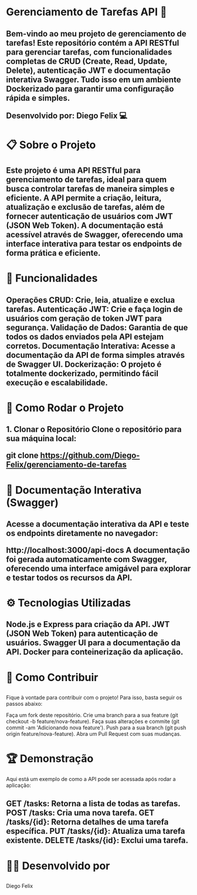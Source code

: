 <h1>Gerenciamento de Tarefas API 🚀</h1>
<h2>Bem-vindo ao meu projeto de gerenciamento de tarefas!
Este repositório contém a API RESTful para gerenciar tarefas, com funcionalidades completas de CRUD (Create, Read, Update, Delete), autenticação JWT e documentação interativa Swagger. Tudo isso em um ambiente Dockerizado para garantir uma configuração rápida e simples.

Desenvolvido por: Diego Felix 💻</h2>

<h1>📋 Sobre o Projeto</h1>
<h2>Este projeto é uma API RESTful para gerenciamento de tarefas, ideal para quem busca controlar tarefas de maneira simples e eficiente. A API permite a criação, leitura, atualização e exclusão de tarefas, além de fornecer autenticação de usuários com JWT (JSON Web Token). A documentação está acessível através de Swagger, oferecendo uma interface interativa para testar os endpoints de forma prática e eficiente.</h2>

<h1>🔧 Funcionalidades</h1>
<h2>Operações CRUD: Crie, leia, atualize e exclua tarefas.
Autenticação JWT: Crie e faça login de usuários com geração de token JWT para segurança.
Validação de Dados: Garantia de que todos os dados enviados pela API estejam corretos.
Documentação Interativa: Acesse a documentação da API de forma simples através de Swagger UI.
Dockerização: O projeto é totalmente dockerizado, permitindo fácil execução e escalabilidade.<h2>
<h1> 🚀 Como Rodar o Projeto </h1>
<h2>1. Clonar o Repositório
Clone o repositório para sua máquina local:


git clone https://github.com/Diego-Felix/gerenciamento-de-tarefas</h2>


<h1>📝 Documentação Interativa (Swagger)</h1>
<h2>Acesse a documentação interativa da API e teste os endpoints diretamente no navegador:

http://localhost:3000/api-docs
A documentação foi gerada automaticamente com Swagger, oferecendo uma interface amigável para explorar e testar todos os recursos da API.</h2>

<h1>⚙️ Tecnologias Utilizadas</h1>
<h2>Node.js e Express para criação da API.
JWT (JSON Web Token) para autenticação de usuários.
Swagger UI para a documentação da API.
Docker para conteinerização da aplicação.</h2>
<h1>📜 Como Contribuir</h1>
<h2></h2>Fique à vontade para contribuir com o projeto! Para isso, basta seguir os passos abaixo:

Faça um fork deste repositório.
Crie uma branch para a sua feature (git checkout -b feature/nova-feature).
Faça suas alterações e commite (git commit -am 'Adicionando nova feature').
Push para a sua branch (git push origin feature/nova-feature).
Abra um Pull Request com suas mudanças.</h2>
<h1>🏆 Demonstração</h1>
Aqui está um exemplo de como a API pode ser acessada após rodar a aplicação:

<h2>GET /tasks: Retorna a lista de todas as tarefas.
POST /tasks: Cria uma nova tarefa.
GET /tasks/{id}: Retorna detalhes de uma tarefa específica.
PUT /tasks/{id}: Atualiza uma tarefa existente.
DELETE /tasks/{id}: Exclui uma tarefa.</h2>


<h1>👨‍💻 Desenvolvido por</h1>
<h2></h2>Diego Felix</h2>


